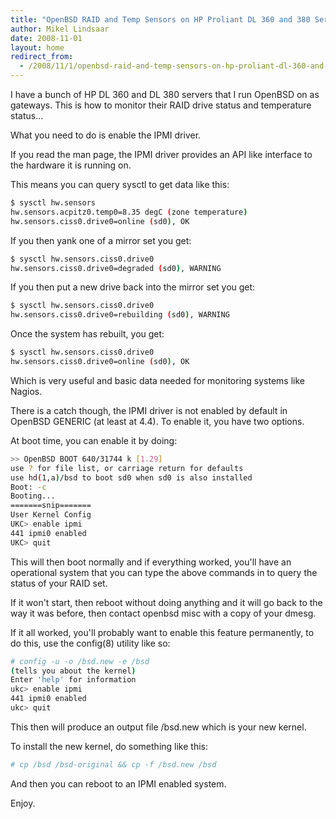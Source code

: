 ```yaml
---
title: "OpenBSD RAID and Temp Sensors on HP Proliant DL 360 and 380 Series"
author: Mikel Lindsaar
date: 2008-11-01
layout: home
redirect_from:
  - /2008/11/1/openbsd-raid-and-temp-sensors-on-hp-proliant-dl-360-and-380-series
---
```

I have a bunch of HP DL 360 and DL 380 servers that I run OpenBSD on as
gateways. This is how to monitor their RAID drive status and temperature
status...

What you need to do is enable the IPMI driver.

If you read the man page, the IPMI driver provides an API like interface
to the hardware it is running on.

This means you can query sysctl to get data like this:

``` sh
$ sysctl hw.sensors
hw.sensors.acpitz0.temp0=8.35 degC (zone temperature)
hw.sensors.ciss0.drive0=online (sd0), OK
```

If you then yank one of a mirror set you get:

``` sh
$ sysctl hw.sensors.ciss0.drive0
hw.sensors.ciss0.drive0=degraded (sd0), WARNING
```

If you then put a new drive back into the mirror set you get:

``` sh
$ sysctl hw.sensors.ciss0.drive0
hw.sensors.ciss0.drive0=rebuilding (sd0), WARNING
```

Once the system has rebuilt, you get:

``` sh
$ sysctl hw.sensors.ciss0.drive0
hw.sensors.ciss0.drive0=online (sd0), OK
```

Which is very useful and basic data needed for monitoring systems like
Nagios.

There is a catch though, the IPMI driver is not enabled by default in
OpenBSD GENERIC (at least at 4.4). To enable it, you have two options.

At boot time, you can enable it by doing:

``` sh
>> OpenBSD BOOT 640/31744 k [1.29]
use ? for file list, or carriage return for defaults
use hd(1,a)/bsd to boot sd0 when sd0 is also installed
Boot: -c
Booting...
=======snip=======
User Kernel Config
UKC> enable ipmi
441 ipmi0 enabled
UKC> quit
```

This will then boot normally and if everything worked, you'll have an
operational system that you can type the above commands in to query the
status of your RAID set.

If it won't start, then reboot without doing anything and it will go
back to the way it was before, then contact openbsd misc with a copy of
your dmesg.

If it all worked, you'll probably want to enable this feature
permanently, to do this, use the config(8) utility like so:

``` sh
# config -u -o /bsd.new -e /bsd
(tells you about the kernel)
Enter 'help' for information
ukc> enable ipmi
441 ipmi0 enabled
ukc> quit
```

This then will produce an output file /bsd.new which is your new kernel.

To install the new kernel, do something like this:

``` sh
# cp /bsd /bsd-original && cp -f /bsd.new /bsd
```

And then you can reboot to an IPMI enabled system.

Enjoy.

